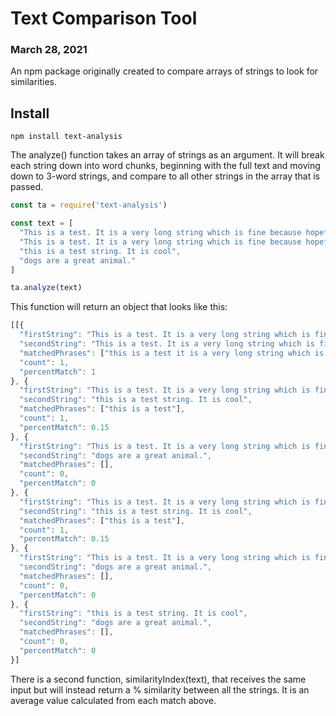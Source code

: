 # Text Comparison Tool
### March 28, 2021

An npm package originally created to compare arrays of strings to look for similarities.

## Install

`npm install text-analysis`

The analyze() function takes an array of strings as an argument. It will break each string down into word chunks, beginning with the full text and moving down to 3-word strings, and compare to all other strings in the array that is passed.

```javascript
const ta = require('text-analysis')

const text = [
  "This is a test. It is a very long string which is fine because hopefully my program can handle strings that are longer than 10 words",
  "This is a test. It is a very long string which is fine because hopefully my program can handle strings that are longer than 10 words",
  "this is a test string. It is cool",
  "dogs are a great animal."
]

ta.analyze(text)
```

This function will return an object that looks like this:

```javascript
[[{
  "firstString": "This is a test. It is a very long string which is fine because hopefully my program can handle strings that are longer than 10 words",
  "secondString": "This is a test. It is a very long string which is fine because hopefully my program can handle strings that are longer than 10 words",
  "matchedPhrases": ["this is a test it is a very long string which is fine because hopefully my program can handle strings that are longer than 10 words"],
  "count": 1,
  "percentMatch": 1
}, {
  "firstString": "This is a test. It is a very long string which is fine because hopefully my program can handle strings that are longer than 10 words",
  "secondString": "this is a test string. It is cool",
  "matchedPhrases": ["this is a test"],
  "count": 1,
  "percentMatch": 0.15
}, {
  "firstString": "This is a test. It is a very long string which is fine because hopefully my program can handle strings that are longer than 10 words",
  "secondString": "dogs are a great animal.",
  "matchedPhrases": [],
  "count": 0,
  "percentMatch": 0
}, {
  "firstString": "This is a test. It is a very long string which is fine because hopefully my program can handle strings that are longer than 10 words",
  "secondString": "this is a test string. It is cool",
  "matchedPhrases": ["this is a test"],
  "count": 1,
  "percentMatch": 0.15
}, {
  "firstString": "This is a test. It is a very long string which is fine because hopefully my program can handle strings that are longer than 10 words",
  "secondString": "dogs are a great animal.",
  "matchedPhrases": [],
  "count": 0,
  "percentMatch": 0
}, {
  "firstString": "this is a test string. It is cool",
  "secondString": "dogs are a great animal.",
  "matchedPhrases": [],
  "count": 0,
  "percentMatch": 0
}]

```

There is a second function, similarityIndex(text), that receives the same input but will instead return a % similarity between all the strings. It is an average value calculated from each match above.
